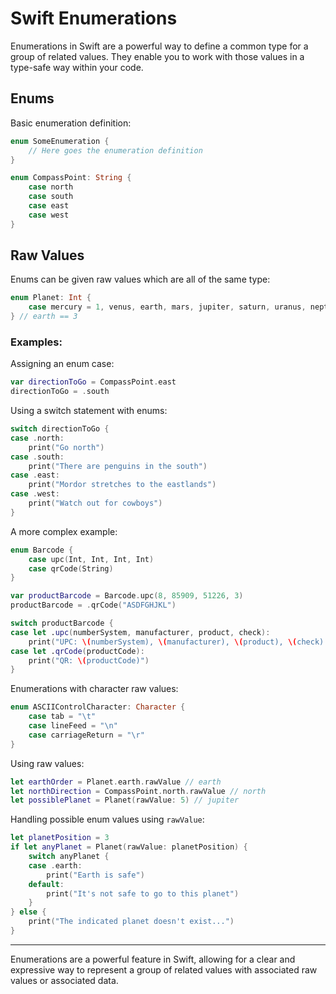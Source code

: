 # Swift Enumerations

Enumerations in Swift are a powerful way to define a common type for a group of related values. They enable you to work with those values in a type-safe way within your code.

## Enums

Basic enumeration definition:

```swift
enum SomeEnumeration {
    // Here goes the enumeration definition
}
```

```swift
enum CompassPoint: String {
    case north
    case south
    case east
    case west
}
```

## Raw Values

Enums can be given raw values which are all of the same type:

```swift
enum Planet: Int {
    case mercury = 1, venus, earth, mars, jupiter, saturn, uranus, neptune
} // earth == 3
```

### Examples:

Assigning an enum case:

```swift
var directionToGo = CompassPoint.east
directionToGo = .south
```

Using a switch statement with enums:

```swift
switch directionToGo {
case .north:
    print("Go north")
case .south:
    print("There are penguins in the south")
case .east:
    print("Mordor stretches to the eastlands")
case .west:
    print("Watch out for cowboys")
}
```

A more complex example:

```swift
enum Barcode {
    case upc(Int, Int, Int, Int)
    case qrCode(String)
}

var productBarcode = Barcode.upc(8, 85909, 51226, 3)
productBarcode = .qrCode("ASDFGHJKL")

switch productBarcode {
case let .upc(numberSystem, manufacturer, product, check):
    print("UPC: \(numberSystem), \(manufacturer), \(product), \(check).")
case let .qrCode(productCode):
    print("QR: \(productCode)")
}
```

Enumerations with character raw values:

```swift
enum ASCIIControlCharacter: Character {
    case tab = "\t"
    case lineFeed = "\n"
    case carriageReturn = "\r"
}
```

Using raw values:

```swift
let earthOrder = Planet.earth.rawValue // earth
let northDirection = CompassPoint.north.rawValue // north
let possiblePlanet = Planet(rawValue: 5) // jupiter
```

Handling possible enum values using `rawValue`:

```swift
let planetPosition = 3
if let anyPlanet = Planet(rawValue: planetPosition) {
    switch anyPlanet {
    case .earth:
        print("Earth is safe")
    default:
        print("It's not safe to go to this planet")
    }
} else {
    print("The indicated planet doesn't exist...")
}
```

---

Enumerations are a powerful feature in Swift, allowing for a clear and expressive way to represent a group of related values with associated raw values or associated data.